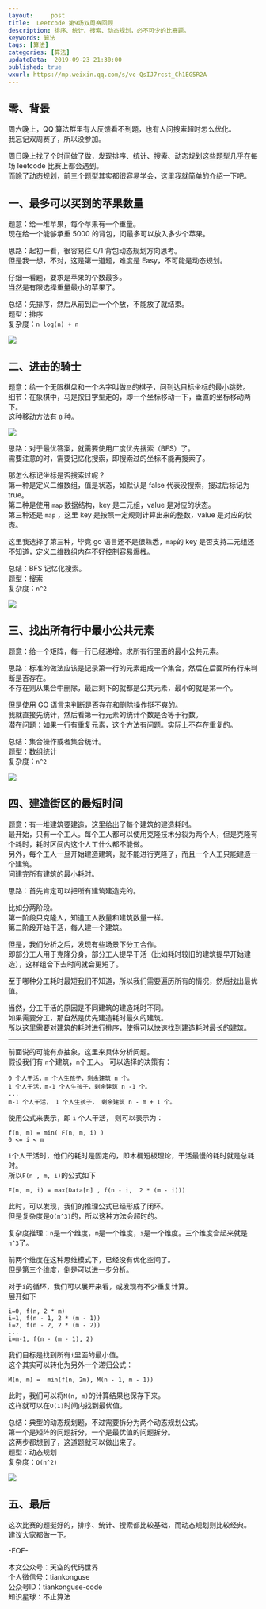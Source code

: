 ```yaml
---   
layout:     post  
title:  Leetcode 第9场双周赛回顾  
description: 排序、统计、搜索、动态规划，必不可少的比赛题。  
keywords: 算法  
tags: [算法]    
categories: [算法]  
updateData:  2019-09-23 21:30:00  
published: true  
wxurl: https://mp.weixin.qq.com/s/vc-QsIJ7rcst_Ch1EG5R2A  
---  
```



## 零、背景  

周六晚上，QQ 算法群里有人反馈看不到题，也有人问搜索超时怎么优化。  
我忘记双周赛了，所以没参加。  


周日晚上找了个时间做了做，发现排序、统计、搜索、动态规划这些题型几乎在每场 leetcode 比赛上都会遇到。  
而除了动态规划，前三个题型其实都很容易学会，这里我就简单的介绍一下吧。  


## 一、最多可以买到的苹果数量  


题意：给一堆苹果，每个苹果有一个重量。  
现在给一个能够承重 5000 的背包，问最多可以放入多少个苹果。  


思路：起初一看，很容易往 0/1 背包动态规划方向思考。  
但是我一想，不对，这是第一道题，难度是 Easy，不可能是动态规划。  


仔细一看题，要求是苹果的个数最多。  
当然是有限选择重量最小的苹果了。  


总结：先排序，然后从前到后一个个放，不能放了就结束。  
题型：排序  
复杂度：`n log(n) + n`  



![](https://res2019.tiankonguse.com/images/2019/09/23/001.png)  


## 二、进击的骑士  


题意：给一个无限棋盘和一个名字叫做`马`的棋子，问到达目标坐标的最小跳数。  
细节：在象棋中，马是按日字型走的，即一个坐标移动一下，垂直的坐标移动两下。  
这种移动方法有 `8` 种。  


![](https://res2019.tiankonguse.com/images/2019/09/23/002.png)  


思路：对于最优答案，就需要使用广度优先搜索（BFS）了。  
需要注意的时，需要记忆化搜索，即搜索过的坐标不能再搜索了。  


那怎么标记坐标是否搜索过呢？  
第一种是定义二维数组，值是状态，如默认是 false 代表没搜索，搜过后标记为 true。  
第二种是使用 `map` 数据结构，key 是二元组，value 是对应的状态。  
第三种还是 `map` ，这里 key 是按照一定规则计算出来的整数，value 是对应的状态。  


这里我选择了第三种，毕竟 go 语言还不是很熟悉，`map`的 key 是否支持二元组还不知道，定义二维数组内存不好控制容易爆栈。  


总结：BFS 记忆化搜索。  
题型：搜索  
复杂度：`n^2`  


![](https://res2019.tiankonguse.com/images/2019/09/23/003.png)  


## 三、找出所有行中最小公共元素  


题意：给一个矩阵，每一行已经递增。求所有行里面的最小公共元素。  


思路：标准的做法应该是记录第一行的元素组成一个集合，然后在后面所有行来判断是否存在。  
不存在则从集合中删除，最后剩下的就都是公共元素，最小的就是第一个。  


但是使用 GO 语言来判断是否存在和删除操作挺不爽的。  
我就直接先统计，然后看第一行元素的统计个数是否等于行数。  
潜在问题：如果一行有重复元素，这个方法有问题。实际上不存在重复的。  


总结：集合操作或者集合统计。  
题型：数组统计  
复杂度：`n^2`  


![](https://res2019.tiankonguse.com/images/2019/09/23/004.png)  


## 四、建造街区的最短时间  


题意：有一堆建筑要建造，这里给出了每个建筑的建造耗时。  
最开始，只有一个工人。每个工人都可以使用克隆技术分裂为两个人，但是克隆有个耗时，耗时区间内这个人工什么都不能做。  
另外，每个工人一旦开始建造建筑，就不能进行克隆了，而且一个人工只能建造一个建筑。  
问建完所有建筑的最小耗时。  


思路：首先肯定可以把所有建筑建造完的。  


比如分两阶段。  
第一阶段只克隆人，知道工人数量和建筑数量一样。  
第二阶段开始干活，每人建一个建筑。  


但是，我们分析之后，发现有些场景下分工合作。  
即部分工人用于克隆分身，部分工人提早干活（比如耗时较旧的建筑提早开始建造），这样组合下去时间就会更短了。  


至于哪种分工耗时最短我们不知道，所以我们需要遍历所有的情况，然后找出最优值。  


当然，分工干活的原因是不同建筑的建造耗时不同。  
如果需要分工，那自然是优先建造耗时最久的建筑。  
所以这里需要对建筑的耗时进行排序，使得可以快速找到建造耗时最长的建筑。  


----


前面说的可能有点抽象，这里来具体分析问题。  
假设我们有 `n`个建筑，`m`个工人。 
可以选择的决策有：  


```
0 个人干活，m 个人生孩子，剩余建筑 n 个。  
1 个人干活，m-1 个人生孩子，剩余建筑 n -1 个。  
...
m-1 个人干活， 1 个人生孩子， 剩余建筑 n - m + 1 个。  
```


使用公式来表示，即 `i` 个人干活， 则可以表示为：  


```
f(n, m) = min( F(n, m, i) )
0 <= i < m
```


`i`个人干活时，他们的耗时是固定的，即木桶短板理论，干活最慢的耗时就是总耗时。  
所以`F(n , m, i)`的公式如下  


```
F(n, m, i) = max(Data[n] , f(n - i,  2 * (m - i)))
```


此时，可以发现，我们的推理公式已经形成了闭环。  
但是复杂度是`O(n^3)`的，所以这种方法会超时的。  


复杂度推理：`n`是一个维度，`m`是一个维度，`i`是一个维度。三个维度合起来就是`n^3`了。  


前两个维度在这种思维模式下，已经没有优化空间了。  
但是第三个维度，倒是可以进一步分析。  


对于`i`的循环，我们可以展开来看，或发现有不少重复计算。  
展开如下  


```
i=0, f(n, 2 * m)  
i=1, f(n - 1, 2 * (m - 1))
i=2, f(n - 2, 2 * (m - 2))
...
i=m-1, f(n - (m - 1), 2)
```


我们目标是找到所有`i`里面的最小值。  
这个其实可以转化为另外一个递归公式：  


```
M(n, m) =  min(f(n, 2m), M(n - 1, m - 1))
```


此时，我们可以将`M(n, m)`的计算结果也保存下来。  
这样就可以在`O(1)`时间内找到最优值。  


总结：典型的动态规划题，不过需要拆分为两个动态规划公式。  
第一个是矩阵的问题拆分，一个是最优值的问题拆分。  
这两步都想到了，这道题就可以做出来了。  
题型：动态规划  
复杂度：`O(n^2)`  


![](https://res2019.tiankonguse.com/images/2019/09/23/005.png)  


## 五、最后  


这次比赛的题挺好的，排序、统计、搜索都比较基础，而动态规划则比较经典。  
建议大家都做一下。  


-EOF-  


本文公众号：天空的代码世界  
个人微信号：tiankonguse  
公众号ID：tiankonguse-code  
知识星球：不止算法  

